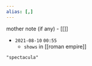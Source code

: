 ```yaml
---
alias: [,]
---
```

mother note (if any) - [[]]

- `2021-08-10`  `00:55`
	- `shows` in [[roman empire]]

```query
"spectacula"
```
